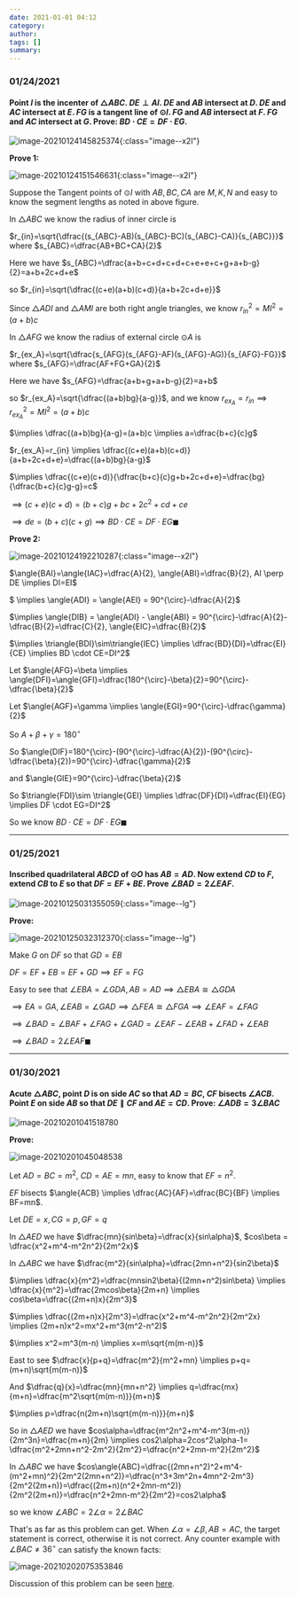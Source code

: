 ```yaml
---
date: 2021-01-01 04:12
category:
author:
tags: []
summary:
---
```


### 01/24/2021

#### Point $I$ is the incenter of $\triangle{ABC}$. $DE \perp AI$. $DE$ and $AB$ intersect at $D$. $DE$ and $AC$ intersect at $E$. $FG$ is a tangent line of $\odot{I}$. $FG$ and $AB$ intersect at $F$. $FG$ and $AC$ intersect at $G$. Prove: $BD \cdot CE = DF \cdot EG.$

![image-20210124145825374](/assets/images/2021-01/image-20210124145825374.png){:class="image--x2l"}

**Prove 1:**

![image-20210124151546631](/assets/images/2021-01/image-20210124151546631.png){:class="image--x2l"}

Suppose the Tangent points of $\odot{I}$ with $AB, BC, CA$ are $M, K, N$ and easy to know the segment lengths as noted in above figure.

In $\triangle{ABC}$ we know the radius of inner circle is

$r_{in}=\sqrt{\dfrac{(s_{ABC}-AB)(s_{ABC}-BC)(s_{ABC}-CA)}{s_{ABC}}}$ where $s_{ABC}=\dfrac{AB+BC+CA}{2}$

Here we have $s_{ABC}=\dfrac{a+b+c+d+c+d+c+e+e+c+g+a+b-g}{2}=a+b+2c+d+e$

so $r_{in}=\sqrt{\dfrac{(c+e)(a+b)(c+d)}{a+b+2c+d+e}}$

Since $\triangle{ADI}$ and $\triangle{AMI}$ are both right angle triangles, we know $r_{in}^2=MI^2=(a+b)c$

In $\triangle{AFG}$ we know the radius of external circle $\odot{A}$ is

$r_{ex_A}=\sqrt{\dfrac{s_{AFG}(s_{AFG}-AF)(s_{AFG}-AG)}{s_{AFG}-FG}}$ where $s_{AFG}=\dfrac{AF+FG+GA}{2}$

Here we have $s_{AFG}=\dfrac{a+b+g+a+b-g}{2}=a+b$

so $r_{ex_A}=\sqrt{\dfrac{(a+b)bg}{a-g}}$, and we know $r_{ex_A}=r_{in} \implies r_{ex_A}^2=MI^2=(a+b)c$

$\implies \dfrac{(a+b)bg}{a-g}=(a+b)c \implies a=\dfrac{b+c}{c}g$

$r_{ex_A}=r_{in} \implies \dfrac{(c+e)(a+b)(c+d)}{a+b+2c+d+e}=\dfrac{(a+b)bg}{a-g}$

$\implies \dfrac{(c+e)(c+d)}{\dfrac{b+c}{c}g+b+2c+d+e}=\dfrac{bg}{\dfrac{b+c}{c}g-g}=c$

$\implies (c+e)(c+d)=(b+c)g+bc+2c^2+cd+ce$

$\implies de=(b+c)(c+g) \implies BD \cdot CE=DF \cdot EG \blacksquare$

**Prove 2:**

![image-20210124192210287](/assets/images/2021-01/image-20210124192210287.png){:class="image--x2l"}

$\angle{BAI}=\angle{IAC}=\dfrac{A}{2}, \angle{ABI}=\dfrac{B}{2}, AI \perp DE \implies DI=EI$

$ \implies \angle{ADI} = \angle{AEI} = 90^{\circ}-\dfrac{A}{2}$

$\implies \angle{DIB} = \angle{ADI} - \angle{ABI} = 90^{\circ}-\dfrac{A}{2}-\dfrac{B}{2}=\dfrac{C}{2}, \angle{EIC}=\dfrac{B}{2}$

$\implies \triangle{BDI}\sim\triangle{IEC} \implies \dfrac{BD}{DI}=\dfrac{EI}{CE} \implies BD \cdot CE=DI^2$

Let $\angle{AFG}=\beta \implies \angle{DFI}=\angle{GFI}=\dfrac{180^{\circ}-\beta}{2}=90^{\circ}-\dfrac{\beta}{2}$

Let $\angle{AGF}=\gamma \implies \angle{EGI}=90^{\circ}-\dfrac{\gamma}{2}$

So $A+\beta+\gamma = 180^{\circ}$

So $\angle{DIF}=180^{\circ}-(90^{\circ}-\dfrac{A}{2})-(90^{\circ}-\dfrac{\beta}{2})=90^{\circ}-\dfrac{\gamma}{2}$

and $\angle{GIE}=90^{\circ}-\dfrac{\beta}{2}$

So $\triangle{FDI}\sim \triangle{GEI} \implies \dfrac{DF}{DI}=\dfrac{EI}{EG} \implies DF \cdot EG=DI^2$

So we know $BD \cdot CE=DF \cdot EG \blacksquare$

---

### 01/25/2021

#### Inscribed quadrilateral $ABCD$ of $\odot{O}$ has $AB=AD$. Now extend $CD$ to  $F$, extend $CB$ to $E$ so that $DF=EF+BE$. Prove $\angle{BAD} = 2\angle{EAF}.$

![image-20210125031355059](/assets/images/2021-01/image-20210125031355059.png){:class="image--lg"}

**Prove:**

![image-20210125032312370](/assets/images/2021-01/image-20210125032312370.png){:class="image--lg"}

Make $G$ on $DF$ so that $GD=EB$

$DF=EF+EB=EF+GD \implies EF=FG$

Easy to see that $\angle{EBA}=\angle{GDA}, AB=AD \implies \triangle{EBA} \cong \triangle{GDA}$

$\implies EA=GA, \angle{EAB}=\angle{GAD} \implies \triangle{FEA} \cong \triangle{FGA} \implies \angle{EAF}=\angle{FAG}$

$\implies \angle{BAD}=\angle{BAF}+\angle{FAG}+\angle{GAD}=\angle{EAF}-\angle{EAB}+\angle{FAD}+\angle{EAB}$

$\implies \angle{BAD}=2\angle{EAF}\blacksquare$

---

### 01/30/2021

#### Acute $\triangle{ABC}$, point $D$ is on side $AC$ so that $AD=BC$, $CF$ bisects $\angle{ACB}$. Point $E$ on side $AB$ so that $DE \parallel CF$ and $AE=CD$. Prove: $\angle{ADB}=3\angle{BAC}$

![image-20210201041518780](/assets/images/2021-01/image-20210201041518780.png)

**Prove:**

![image-20210201045048538](/assetsimages/2021-01/image-20210201045048538.png)

Let $AD=BC=m^2$, $CD=AE=mn$, easy to know that $EF=n^2$.

$EF$ bisects $\angle{ACB} \implies \dfrac{AC}{AF}=\dfrac{BC}{BF} \implies BF=mn$.

Let $DE=x, CG=p, GF=q$

In $\triangle{AED}$ we have $\dfrac{mn}{sin\beta}=\dfrac{x}{sin\alpha}$, $cos\beta = \dfrac{x^2+m^4-m^2n^2}{2m^2x}$

In $\triangle{ABC}$ we have $\dfrac{m^2}{sin\alpha}=\dfrac{2mn+n^2}{sin2\beta}$

$\implies \dfrac{x}{m^2}=\dfrac{mnsin2\beta}{(2mn+n^2)sin\beta} \implies \dfrac{x}{m^2}=\dfrac{2mcos\beta}{2m+n} \implies cos\beta=\dfrac{(2m+n)x}{2m^3}$

$\implies \dfrac{(2m+n)x}{2m^3}=\dfrac{x^2+m^4-m^2n^2}{2m^2x} \implies (2m+n)x^2=mx^2+m^3(m^2-n^2)$

$\implies x^2=m^3(m-n) \implies x=m\sqrt{m(m-n)}$

East to see $\dfrac{x}{p+q}=\dfrac{m^2}{m^2+mn} \implies p+q=(m+n)\sqrt{m(m-n)}$

And $\dfrac{q}{x}=\dfrac{mn}{mn+n^2} \implies q=\dfrac{mx}{m+n}=\dfrac{m^2\sqrt{m(m-n)}}{m+n}$

$\implies p=\dfrac{n(2m+n)\sqrt{m(m-n)}}{m+n}$

So in $\triangle{AED}$ we have $cos\alpha=\dfrac{m^2n^2+m^4-m^3(m-n)}{2m^3n}=\dfrac{m+n}{2m} \implies  cos2\alpha=2cos^2\alpha-1= \dfrac{m^2+2mn+n^2-2m^2}{2m^2}=\dfrac{n^2+2mn-m^2}{2m^2}$

In $\triangle{ABC}$ we have $cos\angle{ABC}=\dfrac{(2mn+n^2)^2+m^4-(m^2+mn)^2}{2m^2(2mn+n^2)}=\dfrac{n^3+3m^2n+4mn^2-2m^3}{2m^2(2m+n)}=\dfrac{(2m+n)(n^2+2mn-m^2)}{2m^2(2m+n)}=\dfrac{n^2+2mn-m^2}{2m^2}=cos2\alpha$

so we know $\angle{ABC}=2\angle\alpha=2\angle{BAC}$

That's as far as this problem can get. When $\angle{\alpha} = \angle{\beta}, AB=AC$, the target statement is correct, otherwise it is not correct. Any counter example with $\angle{BAC} \ne 36^{\circ}$ can satisfy the known facts:

![image-20210202075353846](E:\workspace\mwo\assets\images\2021-01\image-20210202075353846.png)

Discussion of this problem can be seen [here](https://math.stackexchange.com/questions/4004908/find-the-condition-in-which-angle-adb-3-angle-bac).
